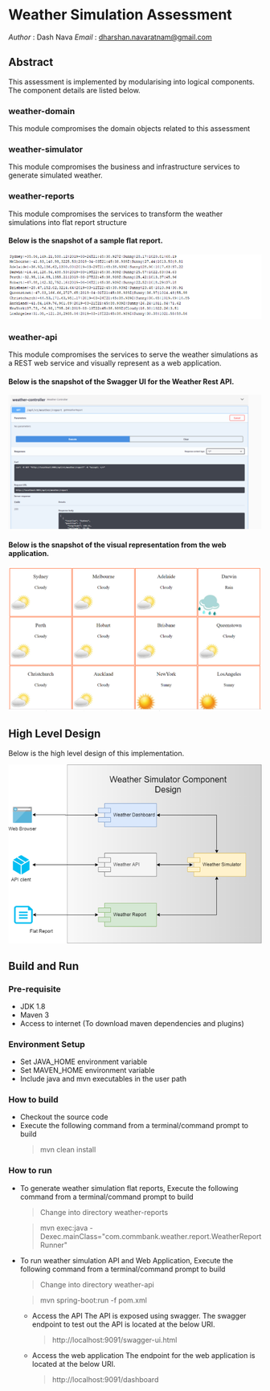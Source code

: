 # Weather Simulation Assessment
*Author* : Dash Nava
*Email*  : dharshan.navaratnam@gmail.com

## Abstract
This assessment is implemented by modularising into logical components. The component details are listed below.
### weather-domain
This module compromises the domain objects related to this assessment
### weather-simulator
This module compromises the business and infrastructure services to generate simulated weather.
### weather-reports
This module compromises the services to transform the weather simulations into flat report structure

#### Below is the snapshot of a sample flat report.

![Flat Weather Report](guide/FlatReport.PNG)
### weather-api
This module compromises the services to serve the weather simulations as a REST web service and visually represent as a web application.

#### Below is the snapshot of the Swagger UI for the Weather Rest API.

![Flat Weather Report](guide/REST%20API.PNG)

#### Below is the snapshot of the visual representation from the web application.

![Flat Weather Report](guide/Visual%20Representation.PNG)

## High Level Design

Below is the high level design of this implementation. 

![Component Design](guide/comp_design.png)

## Build and Run
### Pre-requisite
* JDK 1.8
* Maven 3
* Access to internet (To download maven dependencies and plugins)
### Environment Setup
* Set JAVA_HOME environment variable
* Set MAVEN_HOME environment variable
* Include java and mvn executables in the user path
### How to build
* Checkout the source code
* Execute the following command from a terminal/command prompt to build
  > mvn clean install
### How to run
* To generate weather simulation flat reports, Execute the following command from a terminal/command prompt to build
  > Change into directory weather-reports
  
  > mvn exec:java -Dexec.mainClass="com.commbank.weather.report.WeatherReportRunner"
* To run weather simulation API and Web Application, Execute the following command from a terminal/command prompt to build
  > Change into directory weather-api
  
  > mvn spring-boot:run -f pom.xml
  
  * Access the API
    The API is exposed using swagger. The swagger endpoint to test out the API is located at the below URI.
    > http://localhost:9091/swagger-ui.html
    
  * Access the web application
    The endpoint for the web application is located at the below URI.
    > http://localhost:9091/dashboard